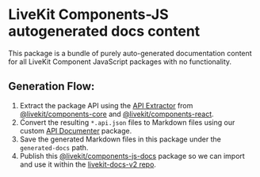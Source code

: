 # LiveKit Components-JS autogenerated docs content

This package is a bundle of purely auto-generated documentation content for all LiveKit Component JavaScript packages with no functionality.

## Generation Flow:

1. Extract the package API using the [API Extractor](https://api-extractor.com/) from [@livekit/components-core](../../packages/core/README.md) and [@livekit/components-react](../../packages/react/README.md).
2. Convert the resulting `*.api.json` files to Markdown files using our custom [API Documenter](../../tooling/api-documenter/README.md) package.
3. Save the generated Markdown files in this package under the `generated-docs` path.
4. Publish this [@livekit/components-js-docs](./README.md) package so we can import and use it within the [livekit-docs-v2 repo](https://github.com/livekit/livekit-docs-v2).
